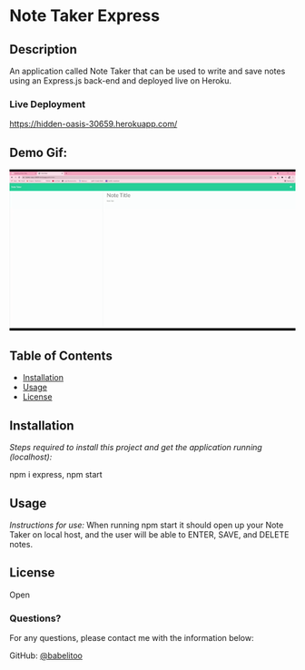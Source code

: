 # Note Taker Express

## Description

An application called Note Taker that can be used to write and save notes using an Express.js back-end and deployed live on Heroku.

### Live Deployment

https://hidden-oasis-30659.herokuapp.com/

## Demo Gif:
![](note.gif.gif)

## Table of Contents

- [Installation](#installation)
- [Usage](#usage)
- [License](#license)

## Installation

_Steps required to install this project and get the application running (localhost):_

npm i express, npm start

## Usage

_Instructions for use:_
When running npm start it should open up your Note Taker on local host, and the user will be able to ENTER, SAVE, and DELETE notes.

## License

Open

### Questions?

For any questions, please contact me with the information below:

GitHub: [@babelitoo](https://api.github.com/users/babelitoo)
